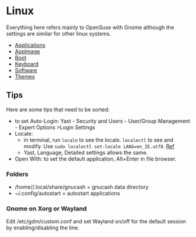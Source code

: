 # Linux

Everything here refers mainly to OpenSuse with Gnome although the settings are similar for other linux systems.

- [Applications](applications)
- [AppImage](appimage)
- [Boot](boot)
- [Keyboard](keyboard)
- [Software](software)
- [Themes](themes)

## Tips

Here are some tips that need to be sorted:

- to set Auto-Login: Yast - Security and Users - User/Group Management - Expert Options >Login Settings 
- Locale: 
    - in terminal, run `locale` to see the locale. `localectl` to see and modify. Use `sudo localectl set-locale LANG=en_IE.utf8`. [Ref](https://www.cyberciti.biz/faq/how-to-set-locales-i18n-on-a-linux-unix/)
    - Yast, Language, Detailed settings allows the same.
- Open With: to set the default application, Alt+Enter in file browser.

### Folders

- /home/<user>/.local/share/gnucash = gnucash data directory
- ~/.config/autostart  = autostart applications

### Gnome on Xorg or Wayland

Edit /etc/gdm/custom.conf and set Wayland on/off for the default session by enabling/disabling the line.
